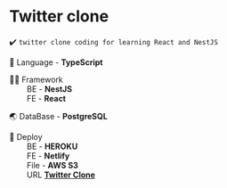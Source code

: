 # Twitter clone

✔️ `twitter clone coding for learning React and NestJS`

💬 Language - **TypeScript**

👩‍🚀 Framework  
&nbsp;&nbsp;&nbsp;&nbsp;&nbsp;&nbsp;&nbsp;&nbsp;BE - **NestJS**  
&nbsp;&nbsp;&nbsp;&nbsp;&nbsp;&nbsp;&nbsp;&nbsp;FE - **React**

🌏 DataBase - **PostgreSQL**

🚀 Deploy  
&nbsp;&nbsp;&nbsp;&nbsp;&nbsp;&nbsp;&nbsp;&nbsp;BE - **HEROKU**  
&nbsp;&nbsp;&nbsp;&nbsp;&nbsp;&nbsp;&nbsp;&nbsp;FE - **Netlify**  
&nbsp;&nbsp;&nbsp;&nbsp;&nbsp;&nbsp;&nbsp;&nbsp;File - **AWS S3**  
&nbsp;&nbsp;&nbsp;&nbsp;&nbsp;&nbsp;&nbsp;&nbsp;URL **[Twitter Clone](https://confident-payne-d8387c.netlify.app/)**
